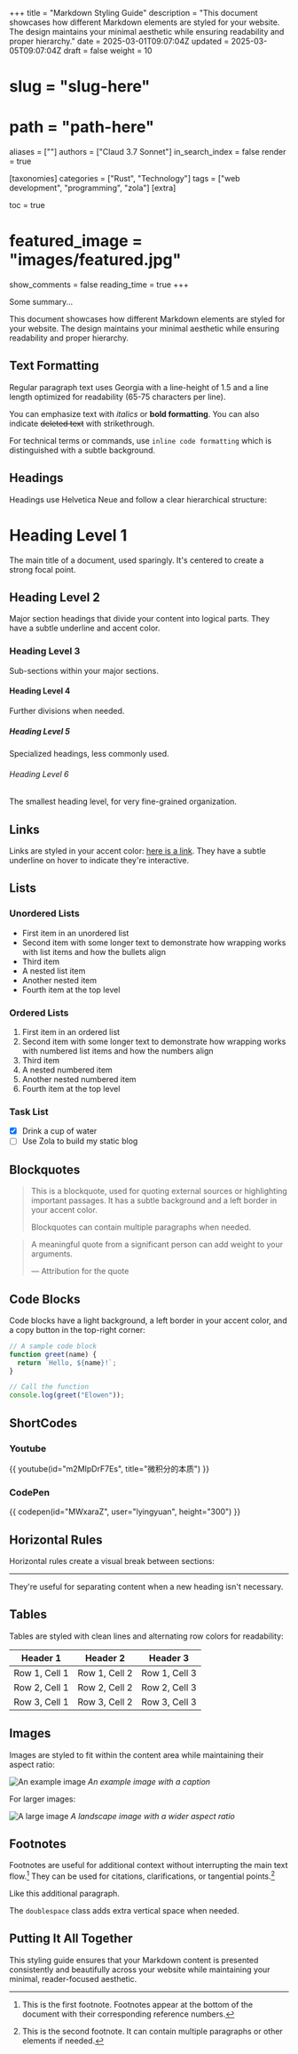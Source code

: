 +++
title = "Markdown Styling Guide"
description = "This document showcases how different Markdown elements are styled for your website. The design maintains your minimal aesthetic while ensuring readability and proper hierarchy."
date = 2025-03-01T09:07:04Z
updated = 2025-03-05T09:07:04Z
draft = false
weight = 10

# slug = "slug-here"

# path = "path-here"

aliases = [""]
authors = ["Claud 3.7 Sonnet"]
in_search_index = false
render = true

[taxonomies]
categories = ["Rust", "Technology"]
tags = ["web development", "programming", "zola"]
[extra]

toc = true

# featured_image = "images/featured.jpg"

show_comments = false
reading_time = true
+++

Some summary...

<!-- more -->

This document showcases how different Markdown elements are styled for your website. The design maintains your minimal aesthetic while ensuring readability and proper hierarchy.

## Text Formatting

Regular paragraph text uses Georgia with a line-height of 1.5 and a line length optimized for readability (65-75 characters per line).

You can emphasize text with _italics_ or **bold formatting**. You can also indicate ~~deleted text~~ with strikethrough.

For technical terms or commands, use `inline code formatting` which is distinguished with a subtle background.

## Headings

Headings use Helvetica Neue and follow a clear hierarchical structure:

# Heading Level 1

The main title of a document, used sparingly. It's centered to create a strong focal point.

## Heading Level 2

Major section headings that divide your content into logical parts. They have a subtle underline and accent color.

### Heading Level 3

Sub-sections within your major sections.

#### Heading Level 4

Further divisions when needed.

##### Heading Level 5

Specialized headings, less commonly used.

###### Heading Level 6

The smallest heading level, for very fine-grained organization.

## Links

Links are styled in your accent color: [here is a link](http://example.com). They have a subtle underline on hover to indicate they're interactive.

## Lists

### Unordered Lists

- First item in an unordered list
- Second item with some longer text to demonstrate how wrapping works with list items and how the bullets align
- Third item
- A nested list item
- Another nested item
- Fourth item at the top level

### Ordered Lists

1. First item in an ordered list
2. Second item with some longer text to demonstrate how wrapping works with numbered list items and how the numbers align
3. Third item
4. A nested numbered item
5. Another nested numbered item
6. Fourth item at the top level

### Task List

- [x] Drink a cup of water
- [ ] Use Zola to build my static blog

## Blockquotes

> This is a blockquote, used for quoting external sources or highlighting important passages. It has a subtle background and a left border in your accent color.
>
> Blockquotes can contain multiple paragraphs when needed.

> A meaningful quote from a significant person can add weight to your arguments.
>
> — Attribution for the quote

## Code Blocks

Code blocks have a light background, a left border in your accent color, and a copy button in the top-right corner:

```javascript
// A sample code block
function greet(name) {
  return `Hello, ${name}!`;
}

// Call the function
console.log(greet("Elowen"));
```

## ShortCodes

### Youtube

{{ youtube(id="m2MIpDrF7Es", title="微积分的本质") }}

### CodePen

{{ codepen(id="MWxaraZ", user="lyingyuan", height="300") }}

## Horizontal Rules

Horizontal rules create a visual break between sections:

---

They're useful for separating content when a new heading isn't necessary.

## Tables

Tables are styled with clean lines and alternating row colors for readability:

| Header 1      | Header 2      | Header 3      |
| ------------- | ------------- | ------------- |
| Row 1, Cell 1 | Row 1, Cell 2 | Row 1, Cell 3 |
| Row 2, Cell 1 | Row 2, Cell 2 | Row 2, Cell 3 |
| Row 3, Cell 1 | Row 3, Cell 2 | Row 3, Cell 3 |

## Images

Images are styled to fit within the content area while maintaining their aspect ratio:

![An example image](https://plchldr.co/i/480x360?bg=EB6361)
_An example image with a caption_

For larger images:

![A large image](https://plchldr.co/i/1280x720?bg=3D8EB9)
_A landscape image with a wider aspect ratio_

## Footnotes

Footnotes are useful for additional context without interrupting the main text flow.[^1] They can be used for citations, clarifications, or tangential points.[^2]

[^1]: This is the first footnote. Footnotes appear at the bottom of the document with their corresponding reference numbers.
[^2]: This is the second footnote. It can contain multiple paragraphs or other elements if needed.

Like this additional paragraph.

The `doublespace` class adds extra vertical space when needed.

## Putting It All Together

This styling guide ensures that your Markdown content is presented consistently and beautifully across your website while maintaining your minimal, reader-focused aesthetic.
